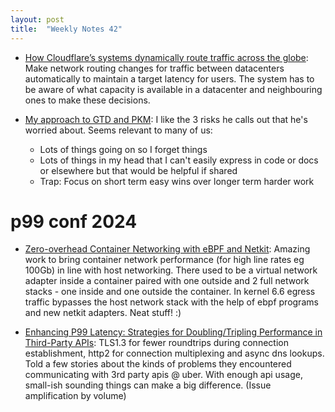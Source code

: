 ```yaml
---
layout: post
title:  "Weekly Notes 42"
---
```


* [How Cloudflare’s systems dynamically route traffic across the globe](https://blog.cloudflare.com/meet-traffic-manager/): Make network routing changes for traffic between datacenters automatically to maintain a target latency for users. The system has to be aware of what capacity is available in a datacenter and neighbouring ones to make these decisions.

* [My approach to GTD and PKM](https://jmduke.com/posts/post/pkm-gtd-2024/): I like the 3 risks he calls out that he's worried about. Seems relevant to many of us:
  * Lots of things going on so I forget things
  * Lots of things in my head that I can't easily express in code or docs or elsewhere but that would be helpful if shared
  * Trap: Focus on short term easy wins over longer term harder work

# p99 conf 2024

* [Zero-overhead Container Networking with eBPF and Netkit](https://www.p99conf.io/session/zero-overhead-container-networking-with-ebpf-and-netkit/): Amazing work to bring container network performance (for high line rates eg 100Gb) in line with host networking. There used to be a virtual network adapter inside a container paired with one outside and 2 full network stacks - one inside and one outside the container. In kernel 6.6 egress traffic bypasses the host network stack with the help of ebpf programs and new netkit adapters. Neat stuff! :)

* [Enhancing P99 Latency: Strategies for Doubling/Tripling Performance in Third-Party APIs](https://www.youtube.com/watch?v=AWZlmlAxr1c): TLS1.3 for fewer roundtrips during connection establishment, http2 for connection multiplexing and async dns lookups. Told a few stories about the kinds of problems they encountered communicating with 3rd party apis @ uber. With enough api usage, small-ish sounding things can make a big difference. (Issue amplification by volume)